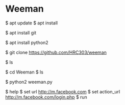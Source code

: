 # Weeman
$ apt update
$ apt install


$ apt install git


$ apt install python2


$ git clone  https://github.com/HRC303/weeman


$ ls 

$ cd Weeman
$ ls

$ python2 weeman.py

$ help
$ set url http://m.facebook.com
$ set action_url http://m.facebook.com/login.php
$ run
